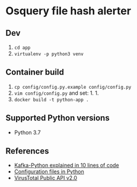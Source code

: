# Osquery file hash alerter

## Dev
1. `cd app`
1. `virtualenv -p python3 venv`

## Container build
1. `cp config/config.py.example config/config.py`
1. `vim config/config.py` and set:
    1.
    1.
1. `docker build -t python-app .`

## Supported Python versions
* Python 3.7

## References
* [Kafka-Python explained in 10 lines of code](https://towardsdatascience.com/kafka-python-explained-in-10-lines-of-code-800e3e07dad1)
* [Configuration files in Python](https://martin-thoma.com/configuration-files-in-python/)
* [VirusTotal Public API v2.0](https://www.virustotal.com/en/documentation/public-api/)
